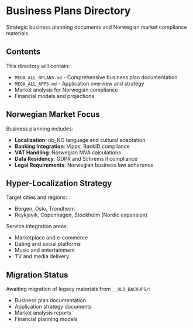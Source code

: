# Business Plans Directory

Strategic business planning documents and Norwegian market compliance materials.

## Contents

This directory will contain:
- `MEGA_ALL_BPLANS.md` - Comprehensive business plan documentation
- `MEGA_ALL_APPS.md` - Application overview and strategy
- Market analysis for Norwegian compliance
- Financial models and projections

## Norwegian Market Focus

Business planning includes:
- **Localization**: nb_NO language and cultural adaptation
- **Banking Integration**: Vipps, BankID compliance
- **VAT Handling**: Norwegian MVA calculations
- **Data Residency**: GDPR and Schrems II compliance
- **Legal Requirements**: Norwegian business law adherence

## Hyper-Localization Strategy

Target cities and regions:
- Bergen, Oslo, Trondheim
- Reykjavik, Copenhagen, Stockholm (Nordic expansion)

Service integration areas:
- Marketplace and e-commerce
- Dating and social platforms
- Music and entertainment
- TV and media delivery

## Migration Status

Awaiting migration of legacy materials from `__OLD_BACKUPS/`:
- Business plan documentation
- Application strategy documents
- Market analysis reports
- Financial planning models